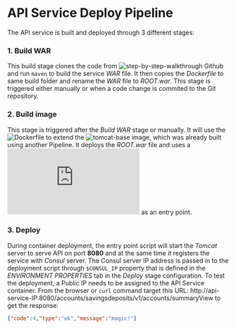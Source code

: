 # API Service Deploy Pipeline
The API service is built and deployed through 3 different stages:
### **1. Build WAR**
  This build stage clones the code from ![step-by-step-walkthrough Github](https://github.com/containers-a8/step-by-step-walkthrough.git)
  and run `maven` to build the service _WAR_ file. It then copies the _Dockerfile_ to same build folder and rename the _WAR_ file to _ROOT.war_.
  This stage is triggered either manually or when a code change is commited to the Git repository.
### **2. Build image**
  This stage is triggered after the _Build WAR_ stage or manually. It will use the ![_Dockerfile_](https://github.com/containers-a8/step-by-step-walkthrough/blob/Add-Consul-Reg/docker-build/Dockerfile) to extend
  the ![_tomcat-base_ image](https://github.com/containers-a8/docker-base-image-one-step/blob/master/wdp/Dockerfile), which 
  was already built using another Pipeline.
  It deploys the _ROOT.war_ file and uses a ![_wrapper script_](https://github.com/containers-a8/docker-base-image-one-step/blob/master/wdp/catalina-wrapper.sh) as an entry point.
### **3. Deploy**
  During container deployment, the entry point script will start the _Tomcat_ server to serve API on port **8080** and at the same time
  it registers the service with _Consul_ server.
  The Consul server IP address is passed in to the deployment script through `$CONSUL_IP` property that is defined in the _ENVIRONMENT PROPERTIES_ tab in the *Deploy* stage configuration.
  To test the deployment, a Public IP needs to be assigned to the API Service container. From the browser or `curl` command target this URL:
  http://api-service-IP:8080/accounts/savingsdeposits/v1/accounts/summaryView to get the response:
  ```json
  {"code":4,"type":"ok","message":"magic!"}
  ```

